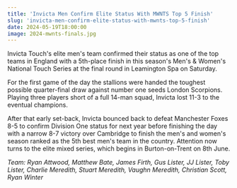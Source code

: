 ```yaml
---
title: 'Invicta Men Confirm Elite Status With MWNTS Top 5 Finish'
slug: 'invicta-men-confirm-elite-status-with-mwnts-top-5-finish'
date: 2024-05-19T18:00:00
image: 2024-mwnts-finals.jpg
---
```

Invicta Touch's elite men's team confirmed their status as one of the top teams in England with
a 5th-place finish in this season's Men's &amp; Women's National Touch Series at the final round
in Leamington Spa on Saturday.
<!--more-->
For the first game of the day the stallions were handed the toughest possible quarter-final draw
against number one seeds London Scorpions. Playing three players short of a full 14-man squad,
Invicta lost 11-3 to the eventual champions.

After that early set-back, Invicta bounced back to defeat Manchester Foxes 8-5 to confirm Division
One status for next year before finishing the day with a narrow 8-7 victory over Cambridge to
finish the men's and women's season ranked as the 5th best men's team in the country. Attention now
turns to the elite mixed series, which begins in Burton-on-Trent on 8th June.

*Team: Ryan Attwood, Matthew Bate, James Firth, Gus Lister, JJ Lister, Toby Lister, Charlie Meredith,
Stuart Meredith, Vaughn Meredith, Christian Scott, Ryan Winter*

